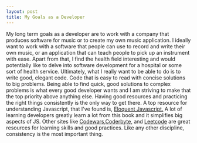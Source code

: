 ```yaml
---
layout: post
title: My Goals as a Developer
---
```


My long term goals as a developer are to work with a company that produces software for music or to create my own music application. I ideally want to work with a software that people can use to record and write their own music, or an application that can teach people to pick up an instrument with ease. Apart from that, I find the health field interesting and would potentially like to delve into software development for a hospital or some sort of health service. 
Ultimately, what I really want to be able to do is to write good, elegant code. Code that is easy to read with concise solutions to big problems. Being able to find quick, good solutions to complex problems is what every good developer wants and I am striving to make that the top priority above anything else. Having good resources and practicing the right things consistently is the only way to get there. A top resource for understanding Javascript, that I've found is, <a href="http://eloquentjavascript.net/">Eloquent Javascript.</a> A lot of learning developers greatly learn a lot from this book and it simplifies big aspects of JS. Other sites like <a href="https://www.codewars.com/">Codewars,</a><a href="https://coderbyte.com/">Coderbyte,</a> and <a href="https://leetcode.com/">Leetcode</a> are great resources for learning skills and good practices. Like any other discipline, consistency is the most important thing. 

